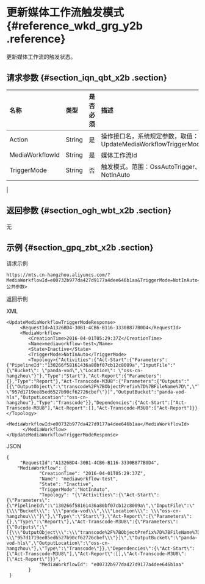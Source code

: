 # 更新媒体工作流触发模式 {#reference_wkd_grg_y2b .reference}

更新媒体工作流的触发状态。

## 请求参数 {#section_iqn_qbt_x2b .section}

|名称|类型|是否必须|描述|
|:-|:-|:---|:-|
|Action|String|是|操作接口名，系统规定参数，取值：UpdateMediaWorkflowTriggerMode|
|MediaWorkflowId|String|是|媒体工作流Id|
|TriggerMode|String|否|触发模式。范围：OssAutoTrigger、NotInAuto

|

## 返回参数 {#section_ogh_wbt_x2b .section}

无

## 示例 {#section_gpq_zbt_x2b .section}

请求示例

```
https://mts.cn-hangzhou.aliyuncs.com/?MediaWorkflowId=e00732b977da427d9177a4dee646b1aa&TriggerMode=NotInAuto<公共参数>
```

返回示例

XML

```
<UpdateMediaWorkflowTriggerModeResponse>
     <RequestId>A1326BD4-30B1-4CB6-B116-3330B877B0D4</RequestId>
     <MediaWorkflow> 
        <CreationTime>2016-04-01T05:29:37Z</CreationTime>  
        <Name>mediaworkflow-test</Name>  
        <State>Inactive</State>  
        <TriggerMode>NotInAuto</TriggerMode>
        <Topology>{"Activities":{"Act-Start":{"Parameters":{"PipelineId":"130266f58161436a80bf07cb12c8009a","InputFile":"{\"Bucket\": \"panda-vod\",\"Location\": \"oss-cn-hangzhou\"}"},"Type":"Start"},"Act-Report":{"Parameters":{},"Type":"Report"},"Act-Transcode-M3U8":{"Parameters":{"Outputs":"[{\"OutputObject\":\"transcode%2F%7BObjectPrefix%7D%7BFileName%7D\",\"TemplateId\": \"957d1719ee85ed6527b90cf62726cbef\"}]","OutputBucket":"panda-vod-hls","OutputLocation":"oss-cn-hangzhou"},"Type":"Transcode"}},"Dependencies":{"Act-Start":["Act-Transcode-M3U8"],"Act-Report":[],"Act-Transcode-M3U8":["Act-Report"]}}</Topology>  
        <MediaWorkflowId>e00732b977da427d9177a4dee646b1aa</MediaWorkflowId> 
      </MediaWorkflow> 
</UpdateMediaWorkflowTriggerModeResponse>
```

JSON

```
{
     "RequestId":"A1326BD4-30B1-4CB6-B116-3330B877B0D4",
    "MediaWorkflow": {
            "CreationTime": "2016-04-01T05:29:37Z",
            "Name": "mediaworkflow-test",
            "State": "Inactive",
            "TriggerMode":"NotInAuto",
            "Topology": "{\"Activities\":{\"Act-Start\":{\"Parameters\":{\"PipelineId\":\"130266f58161436a80bf07cb12c8009a\",\"InputFile\":\"{\\\"Bucket\\\": \\\"panda-vod\\\",\\\"Location\\\": \\\"oss-cn-hangzhou\\\"}\"},\"Type\":\"Start\"},\"Act-Report\":{\"Parameters\":{},\"Type\":\"Report\"},\"Act-Transcode-M3U8\":{\"Parameters\":{\"Outputs\":\"[{\\\"OutputObject\\\":\\\"transcode%2F%7BObjectPrefix%7D%7BFileName%7D\\\",\\\"TemplateId\\\": \\\"957d1719ee85ed6527b90cf62726cbef\\\"}]\",\"OutputBucket\":\"panda-vod-hls\",\"OutputLocation\":\"oss-cn-hangzhou\"},\"Type\":\"Transcode\"}},\"Dependencies\":{\"Act-Start\":[\"Act-Transcode-M3U8\"],\"Act-Report\":[],\"Act-Transcode-M3U8\":[\"Act-Report\"]}}",
            "MediaWorkflowId": "e00732b977da427d9177a4dee646b1aa"
        }
 }
```

